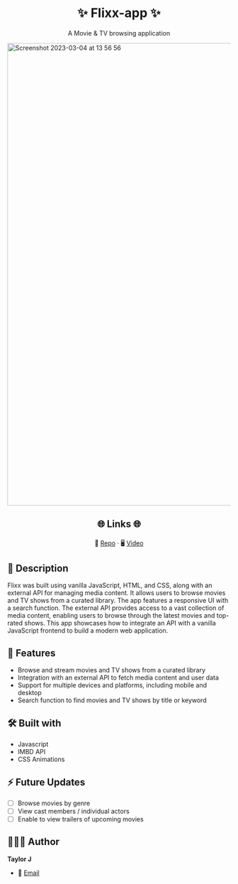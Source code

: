 # <h1 align="center">✨ Flixx-app ✨</h1>
<p align="center">A Movie & TV browsing application</p>
<img width="1042" alt="Screenshot 2023-03-04 at 13 56 56" src="https://user-images.githubusercontent.com/72883059/222899758-4492cbb3-df8b-49c6-a497-30be00fa4bb4.png">

## <p align="center">🌐 Links 🌐</p>
<p align="center">
  <b></b>
  📁 <a href="https://github.com/TaylorDJones11/flixx-app">Repo</a>  ·
   🖥️ <a href="#">Video</a> 
</p>

## 📝 Description 
Flixx was built using vanilla JavaScript, HTML, and CSS, along with an external API for managing media content. It allows users to browse movies and TV shows from a curated library. The app features a responsive UI with a search function. The external API provides access to a vast collection of media content, enabling users to browse through the latest movies and top-rated shows. This app showcases how to integrate an API with a vanilla JavaScript frontend to build a modern web application.

## 🚀 Features 
 - Browse and stream movies and TV shows from a curated library
 - Integration with an external API to fetch media content and user data
 - Support for multiple devices and platforms, including mobile and desktop
 - Search function to find movies and TV shows by title or keyword

## 🛠️ Built with 
- Javascript
- IMBD API
- CSS Animations

## ⚡️ Future Updates 
- [ ] Browse movies by genre
- [ ] View cast members / individual actors
- [ ] Enable to view trailers of upcoming movies

## 👩🏽‍💻 Author 
 **Taylor J**
 - 🏮 [Email](mailto:taylordjone@gmail.com?subject=Hi%20from%20<repo-email> "Hi!")
